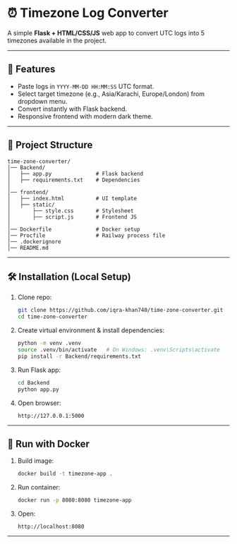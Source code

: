 # ⏰ Timezone Log Converter

A simple **Flask + HTML/CSS/JS** web app to convert UTC logs into 5
timezones available in the project.

------------------------------------------------------------------------

## 🚀 Features

-   Paste logs in ``YYYY-MM-DD HH:MM:SS`` UTC format.
-   Select target timezone (e.g., Asia/Karachi, Europe/London) from dropdown menu.
-   Convert instantly with Flask backend.
-   Responsive frontend with modern dark theme.

------------------------------------------------------------------------

## 📂 Project Structure

    time-zone-converter/
    │── Backend/
    │   ├── app.py              # Flask backend
    │   ├── requirements.txt    # Dependencies
    │
    │── frontend/
    │   ├── index.html          # UI template
    │   ├── static/
    │       ├── style.css       # Stylesheet
    │       ├── script.js       # Frontend JS
    │
    │── Dockerfile              # Docker setup
    │── Procfile                # Railway process file
    │── .dockerignore
    │── README.md

------------------------------------------------------------------------

## 🛠️ Installation (Local Setup)

1.  Clone repo:

    ``` sh
    git clone https://github.com/iqra-khan740/time-zone-converter.git
    cd time-zone-converter
    ```

2.  Create virtual environment & install dependencies:

    ``` sh
    python -m venv .venv
    source .venv/bin/activate   # On Windows: .venv\Scripts\activate
    pip install -r Backend/requirements.txt
    ```

3.  Run Flask app:

    ``` sh
    cd Backend
    python app.py
    ```

4.  Open browser:

        http://127.0.0.1:5000

------------------------------------------------------------------------

## 🐳 Run with Docker

1.  Build image:

    ``` sh
    docker build -t timezone-app .
    ```

2.  Run container:

    ``` sh
    docker run -p 8080:8080 timezone-app
    ```

3.  Open:

        http://localhost:8080

------------------------------------------------------------------------